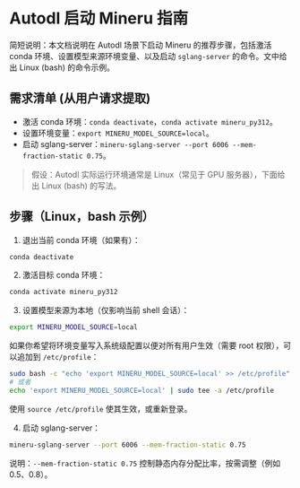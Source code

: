# Autodl 启动 Mineru 指南

简短说明：本文档说明在 Autodl 场景下启动 Mineru 的推荐步骤，包括激活 conda 环境、设置模型来源环境变量、以及启动 `sglang-server` 的命令。文中给出 Linux (bash) 的命令示例。

## 需求清单 (从用户请求提取)
- 激活 conda 环境：`conda deactivate`，`conda activate mineru_py312`。
- 设置环境变量：`export MINERU_MODEL_SOURCE=local`。
- 启动 sglang-server：`mineru-sglang-server --port 6006 --mem-fraction-static 0.75`。

> 假设：Autodl 实际运行环境通常是 Linux（常见于 GPU 服务器），下面给出 Linux (bash) 的写法。

## 步骤（Linux，bash 示例）
1. 退出当前 conda 环境（如果有）：

```bash
conda deactivate
```

2. 激活目标 conda 环境：

```bash
conda activate mineru_py312
```

3. 设置模型来源为本地（仅影响当前 shell 会话）：

```bash
export MINERU_MODEL_SOURCE=local
```

如果你希望将环境变量写入系统级配置以便对所有用户生效（需要 root 权限），可以追加到 `/etc/profile`：

```bash
sudo bash -c "echo 'export MINERU_MODEL_SOURCE=local' >> /etc/profile"
# 或者
echo 'export MINERU_MODEL_SOURCE=local' | sudo tee -a /etc/profile
```

使用 `source /etc/profile` 使其生效，或重新登录。

4. 启动 sglang-server：

```bash
mineru-sglang-server --port 6006 --mem-fraction-static 0.75
```

说明：`--mem-fraction-static 0.75` 控制静态内存分配比率，按需调整（例如 0.5、0.8）。